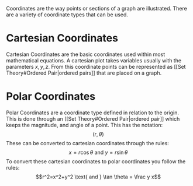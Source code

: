 Coordinates are the way points or sections of a graph are illustrated. There are a variety of coordinate types that can be used.

# Cartesian Coordinates
Cartesian Coordinates are the basic coordinates used within most mathematical equations. A cartesian plot takes variables usually with the parameters $x,y,z$. From this coordinate points can be represented as [[Set Theory#Ordered Pair|ordered pairs]] that are placed on a graph.

# Polar Coordinates
Polar Coordinates are a coordinate type defined in relation to the origin. This is done through an [[Set Theory#Ordered Pair|ordered pair]] which keeps the magnitude, and angle of a point. This has the notation:
$$(r,\theta)$$
These can be converted to cartesian coordinates through the rules:
$$x=r \cos \theta \text{ and } y=r\sin\theta$$
To convert these cartesian coordinates to polar coordinates you follow the rules:
$$r^2=x^2+y^2 \text{ and } \tan \theta = \frac y x$$
